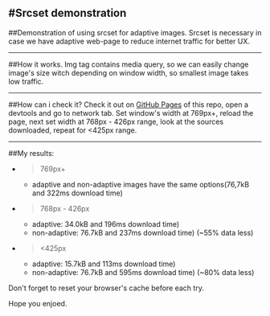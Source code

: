 #Srcset demonstration
---
##Demonstration of using srcset for adaptive images.
Srcset is necessary in case we have adaptive web-page to reduce internet traffic for better UX.
***
##How it works.
Img tag contains media query, so we can easily change image's size witch depending on window width, so smallest image takes low traffic.
***
##How can i check it?
Check it out on [GitHub Pages](https://oddyhater.github.io/srcset-project/) of this repo, open a devtools and go to network tab. Set window's width at 769px+, reload the page, next set width at 768px - 426px range, look at the sources downloaded, repeat for <425px range.
***
##My results:
* >769px+
  * adaptive and non-adaptive images have the same options(76,7kB and 322ms download time)

* >768px - 426px
  * adaptive: 34.0kB and 196ms download time)
  * non-adaptive: 76.7kB and 237ms download time)
  (~55% data less)

* ><425px
  * adaptive: 15.7kB and 113ms download time)
  * non-adaptive: 76.7kB and 595ms download time)
  (~80% data less)

Don't forget to reset your browser's cache before each try.

Hope you enjoed.